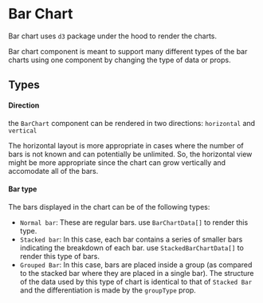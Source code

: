 # Bar Chart
Bar chart uses `d3` package under the hood to render the charts.

Bar chart component is meant to support many different types of the bar charts using one component by changing the type of data or props.

## Types

#### Direction
the `BarChart` component can be rendered in two directions: `horizontal` and `vertical`

The horizontal layout is more appropriate in cases where the number of bars is not known and can potentially be unlimited. So, the horizontal view might be more appropriate since the chart can grow vertically and accomodate all of the bars.

#### Bar type
The bars displayed in the chart can be of the following types:
- `Normal bar`: These are regular bars. use `BarChartData[]` to render this type.
- `Stacked bar`: In this case, each bar contains a series of smaller bars indicating the breakdown of each bar. use `StackedBarChartData[]` to render this type of bars.
- `Grouped Bar`: In this case, bars are placed inside a group (as compared to the stacked bar where they are placed in a single bar). The structure of the data used by this type of chart is identical to that of `Stacked Bar` and the differentiation is made by the `groupType` prop.
